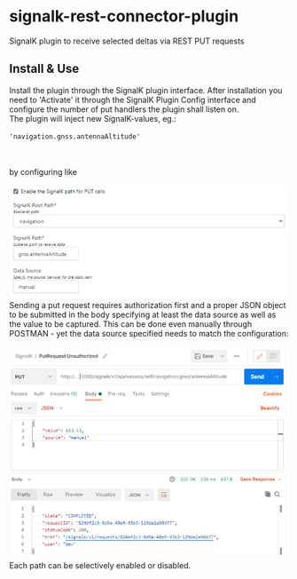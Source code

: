 # signalk-rest-connector-plugin
SignalK plugin to receive selected deltas via REST PUT requests 

## Install & Use
Install the plugin through the SignalK plugin interface. After installation you need to 'Activate' it through the SignalK Plugin Config interface and configure the number of put handlers the plugin shall listen on.<br>The plugin will inject new SignalK-values, eg.:<br>
<p>
<code>'navigation.gnss.antennaAltitude'<br><br></code><br>
</p>
by configuring like<br><br>
<img src="PathConfig.PNG" alt="Plugin Configuration"></img><br>
Sending a put request requires authorization first and a proper JSON object to be submitted in the body specifying at least the data source as well as the value to be captured. This can be done even manually through POSTMAN - yet the data source specified needs to match the configuration:<br><br>
<img src="PostmanPutRequest.PNG" alt="Postman PUT Request"></img><br>
Each path can be selectively enabled or disabled. 
